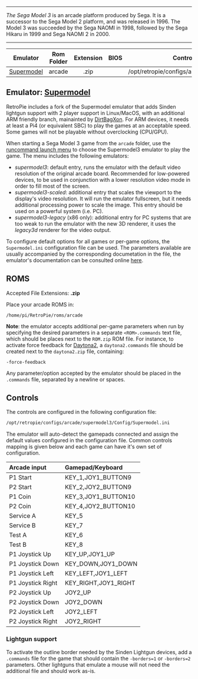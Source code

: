 ***
_The Sega Model 3_ is an arcade platform produced by Sega. It is a successor to the Sega Model 2 platform, and was released in 1996.
The Model 3 was succeeded by the Sega NAOMI in 1998, followed by the Sega Hikaru in 1999 and Sega NAOMI 2 in 2000. 
***

| Emulator | Rom Folder | Extension | BIOS |  Controller Config |
| :---: | :---: | :---: | :---: | :---: |
| [Supermodel](https://www.supermodel3.com/index.html) | arcade | .zip | | /opt/retropie/configs/arcade/supermodel3/Config |

## Emulator: [Supermodel](https://github.com/DirtBagXon/model3emu-code-sinden)
 
 RetroPie includes a fork of the Supermodel emulator that adds Sinden lightgun support with 2 player support in Linux/MacOS, with an additional ARM friendly branch, mainainted by [DirtBagXon](https://github.com/DirtBagXon/model3emu-code-sinden). For ARM devices, it needs at least a Pi4 (or equivalent SBC) to play the games at an acceptable speed. Some games will not be playable without overclocking (CPU/GPU).

 When starting a Sega Model 3 game from the `arcade` folder, use the [runcommand launch menu](Runcommand#runcommand-launch-menu) to choose the Supermodel3 emulator to play the game. The menu includes the following emulators:
  
 * _supermodel3_: default entry, runs the emulator with the default video resolution of the original arcade board. Recommended for low-powered devices, to be used in conjunction with a lower resolution video mode in order to fill most of the screen.
 * _supermodel3-scaled_: additional entry that scales the viewport to the display's video resolution. It will run the emulator fullscreen, but it needs additional processing power to scale the image. This entry should be used on a powerful system (i.e. PC).
 * _supermodel3-legacy_ (x86 only): additional entry for PC systems that are too weak to run the emulator with the new 3D renderer, it uses the _legacy3d_ renderer for the video output.
 
 To configure default options for all games or per-game options, the `Supermodel.ini` configuration file can be used. The parameters available are usually accompanied by the corresponding documetation in the file, the emulator's documentation can be consulted online [here](https://www.supermodel3.com/Help.html).

## ROMS
Accepted File Extensions: **.zip**

Place your arcade ROMS in:
```shell
/home/pi/RetroPie/roms/arcade
```

**Note**: the emulator accepts additional per-game parameters when run by specifying the desired parameters in a separate `<ROM>.commands` text file, which should be places next to the `ROM.zip` ROM file. For instance, to activate force feedback for [Daytona2](http://adb.arcadeitalia.net/dettaglio_mame.php?game_name=daytona2&arcade_only=0&autosearch=1), a `daytona2.commands` file should be created next to the `daytona2.zip` file, containing:

``` text
-force-feedback
```

Any parameter/option accepted by the emulator should be placed in the `.commands` file, separated by a newline or spaces.

## Controls

The controls are configured in the following configuration file:

``` sh
/opt/retropie/configs/arcade/supermodel3/Config/Supermodel.ini
```

The emulator will auto-detect the gamepads connected and assign the default values configured in the configuration file. Common controls mapping is given below and each game can have it's own set of configuration.

| Arcade input | Gamepad/Keyboard |
| :- | :- |
| P1 Start | KEY_1,JOY1_BUTTON9  |
| P2 Start | KEY_2,JOY2_BUTTON9  |
| P1 Coin  | KEY_3,JOY1_BUTTON10 |
| P2 Coin  | KEY_4,JOY2_BUTTON10 |
| Service A | KEY_5  |
| Service B | KEY_7  |
| Test A  | KEY_6 |
| Test B  | KEY_8 |
| P1 Joystick Up    | KEY_UP,JOY1_UP       |
| P1 Joystick Down  | KEY_DOWN,JOY1_DOWN   |
| P1 Joystick Left  | KEY_LEFT,JOY1_LEFT   |
| P1 Joystick Right | KEY_RIGHT,JOY1_RIGHT |
| P2 Joystick Up    | JOY2_UP    |
| P2 Joystick Down  | JOY2_DOWN  |
| P2 Joystick Left  | JOY2_LEFT  |
| P2 Joystick Right | JOY2_RIGHT |

### Lightgun support

 To activate the outline border needed by the Sinden Lightgun devices, add a `.commands` file for the game that should contain the `-borders=1` or `-borders=2` parameters. Other lightguns that emulate a mouse will not need the additional file and should work as-is.
